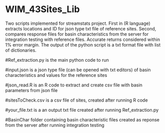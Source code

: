 # WIM_43Sites_Lib
Two scripts implemented for streamstats project. First in (R language) extracts locations and ID for json type txt file of reference sites. Second, compares response files for basin characteristics from the server for integration testing with reference files. Accurate returns considered within 1% error margin. The output of the python script is a txt format file with list of dictionaries. 


#Ref_extraction.py is the main python code to run

#input.json is a json type file (can be opened with txt editors) of basin characteristics and values for the reference sites

#json_read.R is an R code to extract and create csv file with basin parameters from json file

#sitesToCheck.csv is a csv file of sites, created after running R code

#your_file.txt is a an output txt file created after running Ref_extraction.py

#BasinChar folder containing basin characteristic files created as reponse from the server after running integration testing
